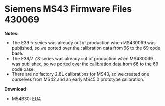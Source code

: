 # Siemens MS43 Firmware Files 430069
**Notes:**
- The E39 5-series was already out of production when MS430069 was published, so we ported over the calibration data from 66 to the 69 code base.
- The E36/7 Z3-series was already out of production when MS430069 was published, so we ported over the calibration data from 66 to the 69 code base.
- There are no factory 2.8L calibrations for MS43, so we created one ourselves from MS42 and an early MS45.0 prototype calibration.

**Download**
- M54B30: [EU4](/firmware/Siemens_MS43_MS430069_E36Z3_M54B30_EU4_LHD.bin)
